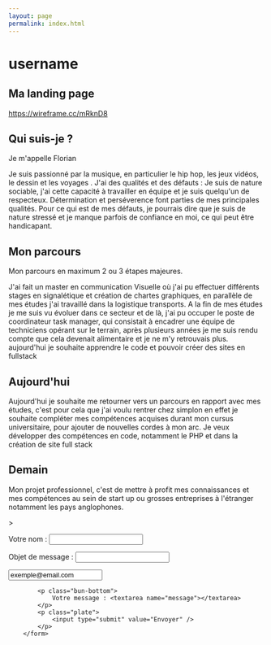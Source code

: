 ```yaml
---
layout: page
permalink: index.html
---
```




# username

## Ma landing page
https://wireframe.cc/mRknD8

## Qui suis-je ?

Je m'appelle Florian

Je suis passionné par la musique, en particulier le hip hop, les jeux vidéos, le dessin et les voyages .
J'ai des qualités et des défauts : Je suis de nature sociable, j'ai cette capacité à travailler en équipe et je suis quelqu'un de respecteux. Détermination et perséverence font parties de mes principales qualités. Pour ce qui est de mes défauts, je pourrais dire que je suis de nature stressé et je manque parfois de confiance en moi, ce qui peut être handicapant.

## Mon parcours

Mon parcours en maximum 2 ou 3 étapes majeures.

J'ai fait un master en communication Visuelle où j'ai pu effectuer différents stages en signalétique et création de chartes graphiques, en parallèle de mes études j'ai travaillé dans la logistique transports. A la fin de mes études je me suis vu évoluer dans ce secteur et de là, j'ai pu occuper le poste de coordinateur task manager, qui consistait à encadrer une équipe de techniciens opérant sur le terrain, après plusieurs années je me suis rendu compte que cela devenait alimentaire et je ne m'y retrouvais plus.
aujourd'hui je souhaite apprendre le code et pouvoir créer des sites en fullstack

## Aujourd'hui

Aujourd'hui je souhaite me retourner vers un parcours en rapport avec mes études, c'est pour cela que j'ai voulu rentrer chez simplon en effet je souhaite compléter mes compétences acquises durant mon cursus universitaire, pour ajouter de nouvelles cordes à mon arc. 
Je veux développer des compétences en code, notamment le PHP et dans la création de site full stack

## Demain

Mon projet professionnel, c'est de mettre à profit mes connaissances et mes compétences au sein de start up ou grosses entreprises à l'étranger notamment les pays anglophones.

<form class="burger" action="https://formspree.io/flabare@gmail.com"
      method="POST">>
            <p class="bun-top">
                Votre nom : <input type="text" name="name" value="" />
            </p>
            <p class="tomato">
                Objet de message : <input type="text" name="object" value="" />
            </p>
            <p class="onion">
              <input type="email" name="email" value="exemple@email.com">
            </p>

            <p class="bun-bottom">
                Votre message : <textarea name="message"></textarea>
            </p>
            <p class="plate">
                <input type="submit" value="Envoyer" />
            </p>
        </form>

